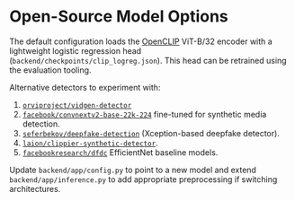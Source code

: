 # Open-Source Model Options

The default configuration loads the [OpenCLIP](https://github.com/mlfoundations/open_clip) ViT-B/32 encoder with a lightweight logistic regression head (`backend/checkpoints/clip_logreg.json`). This head can be retrained using the evaluation tooling.

Alternative detectors to experiment with:

1. [`orviproject/vidgen-detector`](https://huggingface.co/orviproject/vidgen-detector)
2. [`facebook/convnextv2-base-22k-224`](https://huggingface.co/facebook/convnextv2-base-22k-224) fine-tuned for synthetic media detection.
3. [`seferbekov/deepfake-detection`](https://huggingface.co/seferbekov/deepfake-detection) (Xception-based deepfake detector).
4. [`laion/clippier-synthetic-detector`](https://huggingface.co/laion/clippier-synthetic-detector).
5. [`facebookresearch/dfdc`](https://ai.facebook.com/datasets/dfdc/) EfficientNet baseline models.

Update `backend/app/config.py` to point to a new model and extend `backend/app/inference.py` to add appropriate preprocessing if switching architectures.
